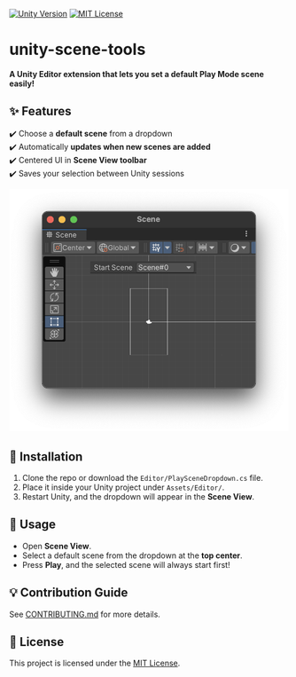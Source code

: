 [![Unity Version](https://img.shields.io/badge/Unity-2022%2B-blue.svg)](https://unity.com/)
[![MIT License](https://img.shields.io/badge/License-MIT-green.svg)](LICENSE)

# unity-scene-tools

**A Unity Editor extension that lets you set a default Play Mode scene easily!**

## ✨ Features
✔️ Choose a **default scene** from a dropdown  
✔️ Automatically **updates when new scenes are added**  
✔️ Centered UI in **Scene View toolbar**  
✔️ Saves your selection between Unity sessions  

![Scene Dropdown](Assets/Screenshots/scene_dropdown.png)

## 🚀 Installation
1. Clone the repo or download the `Editor/PlaySceneDropdown.cs` file.
2. Place it inside your Unity project under `Assets/Editor/`.
3. Restart Unity, and the dropdown will appear in the **Scene View**.

## 📖 Usage
- Open **Scene View**.
- Select a default scene from the dropdown at the **top center**.
- Press **Play**, and the selected scene will always start first!

## 💡 Contribution Guide
See [CONTRIBUTING.md](CONTRIBUTING.md) for more details.

## 📄 License
This project is licensed under the [MIT License](LICENSE).
